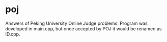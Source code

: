 # poj
 Answers of Peking University Online Judge problems.
 Program was developed in main.cpp, but once accepted by POJ it would be renamed as ID.cpp.
